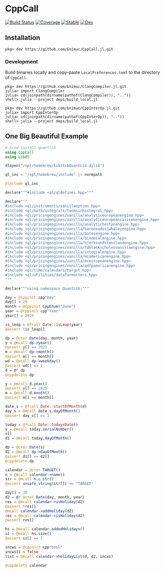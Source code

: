 # CppCall

[![Build Status](https://github.com/Gnimuc/CppCall.jl/actions/workflows/CI.yml/badge.svg?branch=main)](https://github.com/Gnimuc/CppCall.jl/actions/workflows/CI.yml?query=branch%3Amain)
[![Coverage](https://codecov.io/gh/Gnimuc/CppCall.jl/branch/main/graph/badge.svg)](https://codecov.io/gh/Gnimuc/CppCall.jl)
[![Stable](https://img.shields.io/badge/docs-stable-blue.svg)](https://Gnimuc.github.io/CppCall.jl/stable/)
[![Dev](https://img.shields.io/badge/docs-dev-blue.svg)](https://Gnimuc.github.io/CppCall.jl/dev/)

## Installation

```
pkg> dev https://github.com/Gnimuc/CppCall.jl.git
```

### Development

Build binaries locally and copy-paste `LocalPreferences.toml` to the directory of `CppCall`.

```
pkg> dev https://github.com/Gnimuc/ClangCompiler.jl.git
julia> import ClangCompiler
julia> cd(joinpath(dirname(pathof(ClangCompiler)), ".."))
shell> julia --project deps/build_local.jl
```

```
pkg> dev https://github.com/Gnimuc/CppInterOp.jl.git
julia> import CppInterOp
julia> cd(joinpath(dirname(pathof(CppInterOp)), ".."))
shell> julia --project deps/build_local.jl
```

## One Big Beautiful Example

```julia
# brew install quantlib
using CppCall
using Libdl

dlopen("/opt/homebrew/lib/libQuantLib.dylib")

ql_inc = "/opt/homebrew/include" |> normpath

@include ql_inc

declare"""#include <ql/qldefines.hpp>"""

declare"""
#include <ql/instruments/vanillaoption.hpp>
#include <ql/math/integrals/tanhsinhintegral.hpp>
#include <ql/pricingengines/vanilla/analyticeuropeanengine.hpp>
#include <ql/pricingengines/vanilla/analyticeuropeanvasicekengine.hpp>
#include <ql/pricingengines/vanilla/analytichestonengine.hpp>
#include <ql/pricingengines/vanilla/baroneadesiwhaleyengine.hpp>
#include <ql/pricingengines/vanilla/batesengine.hpp>
#include <ql/pricingengines/vanilla/binomialengine.hpp>
#include <ql/pricingengines/vanilla/bjerksundstenslandengine.hpp>
#include <ql/pricingengines/vanilla/fdblackscholesvanillaengine.hpp>
#include <ql/pricingengines/vanilla/integralengine.hpp>
#include <ql/pricingengines/vanilla/mcamericanengine.hpp>
#include <ql/pricingengines/vanilla/mceuropeanengine.hpp>
#include <ql/pricingengines/vanilla/qdfpamericanengine.hpp>
#include <ql/time/calendars/target.hpp>
#include <ql/utilities/dataformatters.hpp>
"""

declare"""using namespace QuantLib;"""

day = @cppinit cpp"Day"
day[] = 29
month = @cppinit CppEnum("June")
year = @cppinit cpp"Year"
year[] = 2025

is_leap = @fcall Date::isLeap(year)
@assert !is_leap[]

dp = @ctor Date(day, month, year)
y = @mcall dp->year()
@assert y[] == 2025
m = @mcall dp->month()
@assert m[] == month[]
wd = @mcall dp->weekday()
@assert wd[] == 1
d = @* dp 
@cppdelete dp

y = @mcall d.year()
@assert y[] == 2025
m = @mcall d.month()
@assert m[] == month[]

date_s = @fcall Date::startOfMonth(d)
day_s = @mcall date_s.dayOfMonth()
@assert day_s[] == 1

today = @fcall Date::todaysDate()
s = @mcall today.serialNumber()
s[]
d1 = @mcall today.dayOfMonth()

dp = @ctor Date(s)
d2 = @mcall dp->dayOfMonth()
@assert d1[] == d2[]
@cppdelete dp

calendar = @ctor TARGET()
n = @mcall calendar->name()
str = @mcall n.c_str()
@assert unsafe_string(str[]) == "TARGET"

day[] = 30
d2 = @* @ctor Date(day, month, year)
res = @mcall calendar->isHoliday(d2)
@assert !res[]
@mcall calendar->addHoliday(d2)
res = @mcall calendar->isHoliday(d2)
@assert res[]

hs = @mcall calendar.addedHolidays()
sz = @mcall hs.size()
@assert sz[] == 1

incws = @cppinit cpp"bool"
incws[] = false
list = @mcall calendar->holidayList(d, d2, incws)

@cppdelete calendar
```